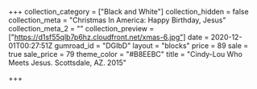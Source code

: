 +++
collection_category = ["Black and White"]
collection_hidden = false
collection_meta = "Christmas In America: Happy Birthday, Jesus"
collection_meta_2 = ""
collection_preview = ["https://d1sf55qlb7p6hz.cloudfront.net/xmas-6.jpg"]
date = 2020-12-01T00:27:51Z
gumroad_id = "DGIbD"
layout = "blocks"
price = 89
sale = true
sale_price = 79
theme_color = "#B8EEBC"
title = "Cindy-Lou Who Meets Jesus. Scottsdale, AZ. 2015"

+++
